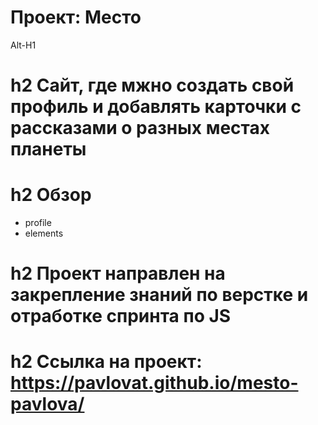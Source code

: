 # Проект: Место
Alt-H1 

# h2 Сайт, где мжно создать свой профиль и добавлять карточки с рассказами о разных местах планеты

# h2 Обзор
* profile
* elements

# h2 Проект направлен на закрепление знаний по верстке и отработке спринта по JS
# h2 Ссылка на проект: https://pavlovat.github.io/mesto-pavlova/